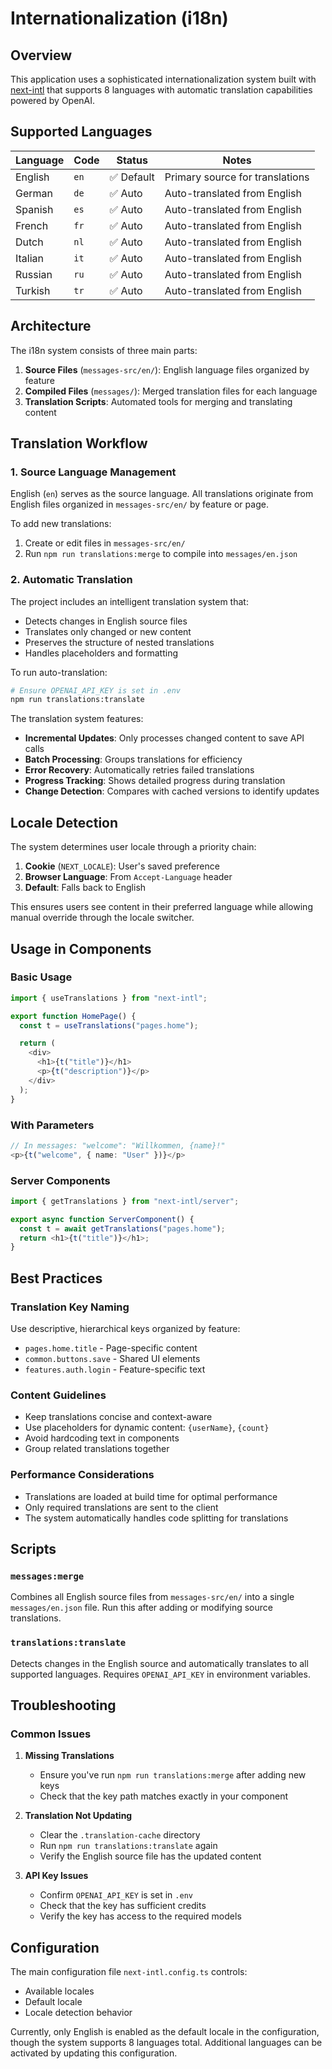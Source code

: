 # Internationalization (i18n)

## Overview

This application uses a sophisticated internationalization system built with [next-intl](https://next-intl-docs.vercel.app/) that supports 8 languages with automatic translation capabilities powered by OpenAI.

## Supported Languages

| Language | Code | Status     | Notes                           |
| -------- | ---- | ---------- | ------------------------------- |
| English  | `en` | ✅ Default | Primary source for translations |
| German   | `de` | ✅ Auto    | Auto-translated from English    |
| Spanish  | `es` | ✅ Auto    | Auto-translated from English    |
| French   | `fr` | ✅ Auto    | Auto-translated from English    |
| Dutch    | `nl` | ✅ Auto    | Auto-translated from English    |
| Italian  | `it` | ✅ Auto    | Auto-translated from English    |
| Russian  | `ru` | ✅ Auto    | Auto-translated from English    |
| Turkish  | `tr` | ✅ Auto    | Auto-translated from English    |

## Architecture

The i18n system consists of three main parts:

1. **Source Files** (`messages-src/en/`): English language files organized by feature
2. **Compiled Files** (`messages/`): Merged translation files for each language
3. **Translation Scripts**: Automated tools for merging and translating content

## Translation Workflow

### 1. Source Language Management

English (`en`) serves as the source language. All translations originate from English files organized in `messages-src/en/` by feature or page.

To add new translations:

1. Create or edit files in `messages-src/en/`
2. Run `npm run translations:merge` to compile into `messages/en.json`

### 2. Automatic Translation

The project includes an intelligent translation system that:

- Detects changes in English source files
- Translates only changed or new content
- Preserves the structure of nested translations
- Handles placeholders and formatting

To run auto-translation:

```bash
# Ensure OPENAI_API_KEY is set in .env
npm run translations:translate
```

The translation system features:

- **Incremental Updates**: Only processes changed content to save API calls
- **Batch Processing**: Groups translations for efficiency
- **Error Recovery**: Automatically retries failed translations
- **Progress Tracking**: Shows detailed progress during translation
- **Change Detection**: Compares with cached versions to identify updates

## Locale Detection

The system determines user locale through a priority chain:

1. **Cookie** (`NEXT_LOCALE`): User's saved preference
2. **Browser Language**: From `Accept-Language` header
3. **Default**: Falls back to English

This ensures users see content in their preferred language while allowing manual override through the locale switcher.

## Usage in Components

### Basic Usage

```typescript
import { useTranslations } from "next-intl";

export function HomePage() {
  const t = useTranslations("pages.home");

  return (
    <div>
      <h1>{t("title")}</h1>
      <p>{t("description")}</p>
    </div>
  );
}
```

### With Parameters

```typescript
// In messages: "welcome": "Willkommen, {name}!"
<p>{t("welcome", { name: "User" })}</p>
```

### Server Components

```typescript
import { getTranslations } from "next-intl/server";

export async function ServerComponent() {
  const t = await getTranslations("pages.home");
  return <h1>{t("title")}</h1>;
}
```

## Best Practices

### Translation Key Naming

Use descriptive, hierarchical keys organized by feature:

- `pages.home.title` - Page-specific content
- `common.buttons.save` - Shared UI elements
- `features.auth.login` - Feature-specific text

### Content Guidelines

- Keep translations concise and context-aware
- Use placeholders for dynamic content: `{userName}`, `{count}`
- Avoid hardcoding text in components
- Group related translations together

### Performance Considerations

- Translations are loaded at build time for optimal performance
- Only required translations are sent to the client
- The system automatically handles code splitting for translations

## Scripts

### `messages:merge`

Combines all English source files from `messages-src/en/` into a single `messages/en.json` file. Run this after adding or modifying source translations.

### `translations:translate`

Detects changes in the English source and automatically translates to all supported languages. Requires `OPENAI_API_KEY` in environment variables.

## Troubleshooting

### Common Issues

1. **Missing Translations**

   - Ensure you've run `npm run translations:merge` after adding new keys
   - Check that the key path matches exactly in your component

2. **Translation Not Updating**

   - Clear the `.translation-cache` directory
   - Run `npm run translations:translate` again
   - Verify the English source file has the updated content

3. **API Key Issues**
   - Confirm `OPENAI_API_KEY` is set in `.env`
   - Check that the key has sufficient credits
   - Verify the key has access to the required models

## Configuration

The main configuration file `next-intl.config.ts` controls:

- Available locales
- Default locale
- Locale detection behavior

Currently, only English is enabled as the default locale in the configuration, though the system supports 8 languages total. Additional languages can be activated by updating this configuration.
